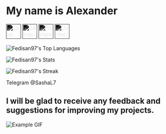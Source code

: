#  My name is Alexander 

  <div align="left">
<img src="https://cdn.jsdelivr.net/gh/devicons/devicon/icons/java/java-original.svg" height="40" alt="Java logo" title="Java" style="filter: grayscale(100%) invert(1);" />
<img src="https://cdn.jsdelivr.net/gh/devicons/devicon/icons/csharp/csharp-original.svg" height="40" alt="C# logo" title="C#" style="filter: grayscale(100%) invert(1);"  />
<img src="https://cdn.jsdelivr.net/gh/devicons/devicon/icons/postgresql/postgresql-original.svg" height="40" alt="PostgreSQL logo" title="PostgreSQL" style="filter: grayscale(100%) invert(1);"  />
<img src="https://cdn.jsdelivr.net/gh/devicons/devicon/icons/docker/docker-original.svg" height="40" alt="Docker logo" title="Docker" style="filter: grayscale(100%) invert(1);" />
   </div>

![Fedisan97's Top Languages](https://github-readme-stats.vercel.app/api/top-langs/?username=Fedisan97&theme=gotham&show_icons=true&hide_border=true&layout=compact)

![Fedisan97's Stats](https://github-readme-stats.vercel.app/api?username=Fedisan97&theme=gotham&show_icons=true&hide_border=true&count_private=true)

![Fedisan97's Streak](https://github-readme-streak-stats.herokuapp.com/?user=Fedisan97&theme=gotham&hide_border=true)


Telegram
@SashaL7

## I will be glad to receive any feedback and suggestions for improving my projects.
>
 ![Example GIF](https://i.pinimg.com/originals/f7/64/10/f76410086df1c7b9244bfb19b83a4d91.gif)

